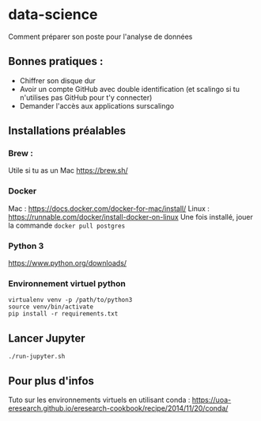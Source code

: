 # data-science
Comment préparer son poste pour l'analyse de données

## Bonnes pratiques :
- Chiffrer son disque dur
- Avoir un compte GitHub avec double identification (et scalingo si tu n'utilises pas GitHub pour t'y connecter)
- Demander l'accès aux applications surscalingo

## Installations préalables

### Brew : 
Utile si tu as un Mac
https://brew.sh/

### Docker
Mac : https://docs.docker.com/docker-for-mac/install/
Linux : https://runnable.com/docker/install-docker-on-linux
Une fois installé, jouer la commande `docker pull postgres`

### Python 3
https://www.python.org/downloads/

### Environnement virtuel python
```
virtualenv venv -p /path/to/python3
source venv/bin/activate
pip install -r requirements.txt
```

## Lancer Jupyter
```
./run-jupyter.sh
```

## Pour plus d'infos
Tuto sur les environnements virtuels en utilisant conda : https://uoa-eresearch.github.io/eresearch-cookbook/recipe/2014/11/20/conda/
